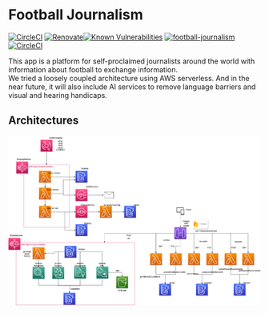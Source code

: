 # Football Journalism

[![CircleCI](https://dl.circleci.com/status-badge/img/gh/ShotaroMatsuya/football-journalism/tree/main.svg?style=svg)](https://dl.circleci.com/status-badge/redirect/gh/ShotaroMatsuya/football-journalism/tree/main) [![Renovate](https://img.shields.io/badge/renovate-enabled-brightgreen.svg)](https://renovatebot.com)[![Known Vulnerabilities](https://snyk.io/test/github/ShotaroMatsuya/football-journalism/badge.svg)](https://snyk.io/test/github/ShotaroMatsuya/football-journalism)  [![football-journalism](https://img.shields.io/endpoint?url=https://cloud.cypress.io/badge/detailed/uedm1r&style=plastic&logo=cypress)](https://cloud.cypress.io/projects/uedm1r/runs)
[![CircleCI](https://dl.circleci.com/insights-snapshot/gh/ShotaroMatsuya/football-journalism/main/build-and-deploy/badge.svg?window=90d)](https://app.circleci.com/insights/github/ShotaroMatsuya/football-journalism/workflows/build-and-deploy/overview?branch=main&reporting-window=last-90-days&insights-snapshot=true)


This app is a platform for self-proclaimed journalists around the world with information about football to exchange information.  
We tried a loosely coupled architecture using AWS serverless. And in the near future, it will also include AI services to remove language barriers and visual and hearing handicaps.

## Architectures

![infrastructure](/fj_birdview.png)
